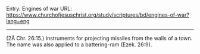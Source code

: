 Entry: Engines of war
URL: https://www.churchofjesuschrist.org/study/scriptures/bd/engines-of-war?lang=eng

---

(2Â Chr. 26:15.) Instruments for projecting missiles from the walls of a town. The name was also applied to a battering-ram (Ezek. 26:9).
